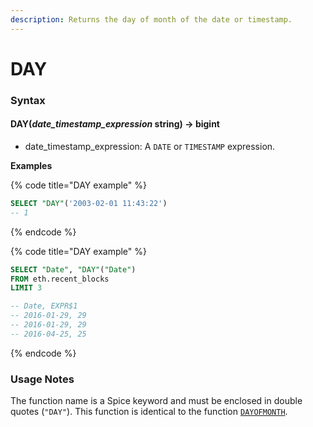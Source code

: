```yaml
---
description: Returns the day of month of the date or timestamp.
---
```


# DAY

### Syntax <a href="#syntax" id="syntax"></a>

#### DAY(_date\_timestamp\_expression_ string) → bigint <a href="#daydate_timestamp_expression-string--bigint" id="daydate_timestamp_expression-string--bigint"></a>

* date\_timestamp\_expression: A `DATE` or `TIMESTAMP` expression.

**Examples**

{% code title="DAY example" %}
```sql
SELECT "DAY"('2003-02-01 11:43:22')
-- 1
```
{% endcode %}

{% code title="DAY example" %}
```sql
SELECT "Date", "DAY"("Date") 
FROM eth.recent_blocks  
LIMIT 3

-- Date, EXPR$1
-- 2016-01-29, 29
-- 2016-01-29, 29
-- 2016-04-25, 25
```
{% endcode %}

### Usage Notes <a href="#usage-notes" id="usage-notes"></a>

The function name is a Spice keyword and must be enclosed in double quotes (`"DAY"`). This function is identical to the function [`DAYOFMONTH`](dayofmonth.md).

